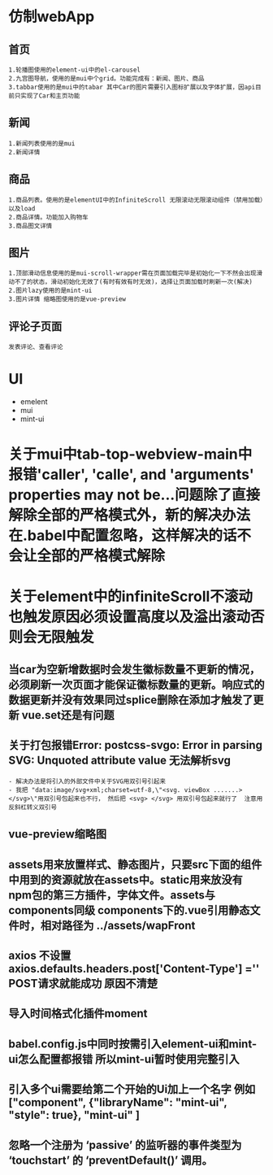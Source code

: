 # 仿制webApp
## 首页
    1.轮播图使用的element-ui中的el-carousel
    2.九宫图导航，使用的是mui中个grid。功能完成有：新闻、图片、商品
    3.tabbar使用的是mui中的tabar 其中Car的图片需要引入图标扩展以及字体扩展，因api目前只实现了Car和主页功能
## 新闻
    1.新闻列表使用的是mui
    2.新闻详情
## 商品
    1.商品列表。使用的是elementUI中的InfiniteScroll 无限滚动无限滚动组件（禁用加载）以及load
    2.商品详情。功能加入购物车
    3.商品图文详情
## 图片
    1.顶部滑动信息使用的是mui-scroll-wrapper需在页面加载完毕是初始化一下不然会出现滑动不了的状态，滑动初始化无效了(有时有效有时无效)，选择让页面加载时刷新一次(解决)
    2.图片lazy使用的是mint-ui
    3.图片详情 缩略图使用的是vue-preview
## 评论子页面
    发表评论、查看评论
















# UI
- emelent
- mui
- mint-ui
# 关于mui中tab-top-webview-main中报错'caller', 'calle', and 'arguments' properties may not be...问题除了直接解除全部的严格模式外，新的解决办法在.babel中配置忽略，这样解决的话不会让全部的严格模式解除
# 关于element中的infiniteScroll不滚动也触发原因必须设置高度以及溢出滚动否则会无限触发

## 当car为空新增数据时会发生徽标数量不更新的情况，必须刷新一次页面才能保证徽标数量的更新。响应式的数据更新并没有效果同过splice删除在添加才触发了更新 vue.set还是有问题
## 关于打包报错Error: postcss-svgo: Error in parsing SVG: Unquoted attribute value 无法解析svg 
    - 解决办法是将引入的外部文件中关于SVG用双引号引起来
    - 我把 "data:image/svg+xml;charset=utf-8,\"<svg. viewBox .......></svg>\"用双引号包起来也不行， 然后把 <svg> </svg> 用双引号包起来就行了  注意用反斜杠转义双引号 
##  vue-preview缩略图

## assets用来放置样式、静态图片，只要src下面的组件中用到的资源就放在assets中。static用来放没有npm包的第三方插件，字体文件。assets与components同级 components下的.vue引用静态文件时，相对路径为 ../assets/wapFront
## axios 不设置axios.defaults.headers.post['Content-Type'] ='' POST请求就能成功 原因不清楚
## 导入时间格式化插件moment
## babel.config.js中同时按需引入element-ui和mint-ui怎么配置都报错 所以mint-ui暂时使用完整引入
## 引入多个ui需要给第二个开始的Ui加上一个名字 例如["component", {"libraryName": "mint-ui", "style": true}, "mint-ui" ]
## 忽略一个注册为 ‘passive’ 的监听器的事件类型为 ‘touchstart’ 的 ‘preventDefault()’ 调用。


